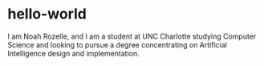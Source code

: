 # hello-world
I am Noah Rozelle, and I am a student at UNC Charlotte studying Computer Science and looking to pursue a degree concentrating on Artificial Intelligence design and implementation. 
